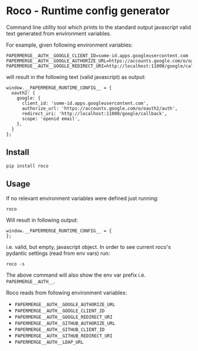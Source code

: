 # Roco - Runtime config generator

Command line utility tool which prints to the standard output javascript valid 
text generated from environment variables.

For example, given following environment variables:

    PAPERMERGE__AUTH__GOOGLE_CLIENT_ID=some-id.apps.googleusercontent.com
    PAPERMERGE__AUTH__GOOGLE_AUTHORIZE_URL=https://accounts.google.com/o/oauth2/auth
    PAPERMERGE__AUTH__GOOGLE_REDIRECT_URI=http://localhost:11000/google/callback

will result in the following text (valid javascript) as output:

    window.__PAPERMERGE_RUNTIME_CONFIG__ = {
      oauth2: {
        google: {
          client_id: 'some-id.apps.googleusercontent.com',
          authorize_url: 'https://accounts.google.com/o/oauth2/auth',
          redirect_uri: 'http://localhost:11000/google/callback',
          scope: 'openid email',
        },
      }
    };


## Install

    pip install roco

## Usage

If no relevant environment variables were defined just running:

    roco

Will result in following output:

    window.__PAPERMERGE_RUNTIME_CONFIG__ = {
    };

i.e. valid, but empty, javascript object.
In order to see current roco's pydantic settings (read from env vars)
run:
    
    roco -s

The above command will also show the env var prefix i.e. `PAPERMERGE__AUTH__`.

Roco reads from following environment variables:

* `PAPERMERGE__AUTH__GOOGLE_AUTHORIZE_URL`
* `PAPERMERGE__AUTH__GOOGLE_CLIENT_ID`
* `PAPERMERGE__AUTH__GOOGLE_REDIRECT_URI`
* `PAPERMERGE__AUTH__GITHUB_AUTHORIZE_URL`
* `PAPERMERGE__AUTH__GITHUB_CLIENT_ID`
* `PAPERMERGE__AUTH__GITHUB_REDIRECT_URI`
* `PAPERMERGE__AUTH__LDAP_URL`
